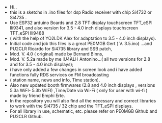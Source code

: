 - Hi..
- this is a sketchs in .ino files for  dsp Radio receiver with chip Si4732 or Si4735 .
- Use ESP32 arduino Boards and 2.8 TFT display touchscreen  TFT_eSPI Ili9341, and also version for 3.5 - 4.0 inch displays touchscreen TFT_eSPI Ili9488
- ( with the help of YO2LDK Alex for adaptation to 3.5 - 4.0 inch displays).
- Initial code and job this files is a great PE0MGB Gert ( V. 3.5.ino) ...and PU2CLR Ricardo for Si4735 library and SSB patch,
- Mod. V. 4.0 ( original) made by Bernard Binns,
- Mod. V. 5.2a made by me  IU4ALH Antonino...( all two versions for 2.8 and for 3.5 - 4.0 inch displays);
- i have only added a few changes in screen look and i have added functions fully RDS services on FM broadcasting
-   ( station name, news and info, Time station).
- Also new updated  booth firmwares  (2.8  and 4.0 inch displays , versions 5.3a WiFI- 5.3b WIFI) ,Time/Date via Wi-Fi  ( only for user with wi-fi ) made by friend Emphi Erte.
-   In the repository you will also find all the necessary and correct libraries to work with the Si4735 / 32 chip and the TFT_eSPI displays.
- For all library in use, schematic, etc. please refer on PE0MGB Github and PU2CLR Github. 
